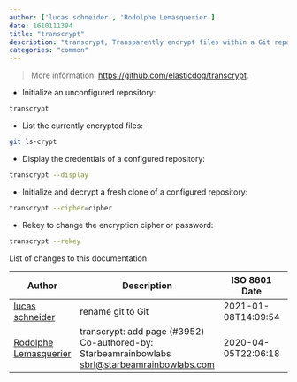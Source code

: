 ```yaml
---
author: ['lucas schneider', 'Rodolphe Lemasquerier']
date: 1610111394
title: "transcrypt"
description: "transcrypt, Transparently encrypt files within a Git repository."
categories: "common"
---
```

> More information: <https://github.com/elasticdog/transcrypt>.

- Initialize an unconfigured repository:

```bash
transcrypt
```

- List the currently encrypted files:

```bash
git ls-crypt
```

- Display the credentials of a configured repository:

```bash
transcrypt --display
```

- Initialize and decrypt a fresh clone of a configured repository:

```bash
transcrypt --cipher=cipher
```

- Rekey to change the encryption cipher or password:

```bash
transcrypt --rekey
```
List of changes to this documentation


Author | Description | ISO 8601 Date | GitHub link
------|-----|-----|-----
[lucas schneider](mailto:casdpa@gmail.com) | rename git to Git | 2021-01-08T14:09:54 | [eef3712fc3a6](https://github.com/tldr-pages/tldr/commit/eef3712fc3a6a3774384b2e4ed934583c8349d75)
[Rodolphe Lemasquerier](mailto:rodolphel@bam.tech) | transcrypt: add page (#3952) Co-authored-by: Starbeamrainbowlabs <sbrl@starbeamrainbowlabs.com> | 2020-04-05T22:06:18 | [acb8af9307f7](https://github.com/tldr-pages/tldr/commit/acb8af9307f7c84135721a4575ee41f755fc93f5)

